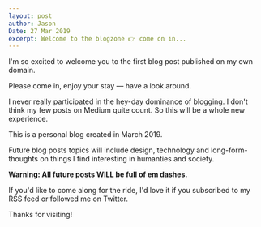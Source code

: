 ```yaml
---
layout: post
author: Jason
Date: 27 Mar 2019
excerpt: Welcome to the blogzone 👉 come on in...
---
```


I'm so excited to welcome you to the first blog post published on my own domain.

Please come in, enjoy your stay — have a look around.

I never really participated in the hey-day dominance of blogging. I don't think my few posts on Medium quite count. So this will be a whole new experience.

This is a personal blog created in March 2019.

Future blog posts topics will include design, technology and long-form-thoughts on things I find interesting in humanties and society.

**Warning: All future posts WILL be full of em dashes.**

If you'd like to come along for the ride, I'd love it if you subscribed to my RSS feed or followed me on Twitter.

Thanks for visiting!
